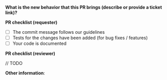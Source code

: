 **What is the new behavior that this PR brings (describe or provide a ticket link)?**

**PR checklist (requester)**

- [ ] The commit message follows our guidelines
- [ ] Tests for the changes have been added (for bug fixes / features)
- [ ] Your code is documented

**PR checklist (reviewer)**

// TODO

**Other information**:
